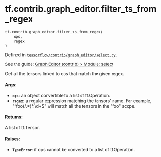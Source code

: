 <div itemscope itemtype="http://developers.google.com/ReferenceObject">
<meta itemprop="name" content="tf.contrib.graph_editor.filter_ts_from_regex" />
<meta itemprop="path" content="Stable" />
</div>

# tf.contrib.graph_editor.filter_ts_from_regex

``` python
tf.contrib.graph_editor.filter_ts_from_regex(
    ops,
    regex
)
```



Defined in [`tensorflow/contrib/graph_editor/select.py`](https://www.tensorflow.org/code/tensorflow/contrib/graph_editor/select.py).

See the guide: [Graph Editor (contrib) > Module: select](../../../../../api_guides/python/contrib.graph_editor.md#Module_select)

Get all the tensors linked to ops that match the given regex.

#### Args:

* <b>`ops`</b>: an object convertible to a list of tf.Operation.
* <b>`regex`</b>: a regular expression matching the tensors' name.
    For example, "^foo(/.*)?:\d+$" will match all the tensors in the "foo"
    scope.

#### Returns:

A list of tf.Tensor.

#### Raises:

* <b>`TypeError`</b>: if ops cannot be converted to a list of tf.Operation.